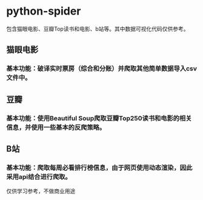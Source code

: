 # python-spider
包含猫眼电影、豆瓣Top读书和电影、b站等。其中数据可视化代码仅供参考。 <br>
## 猫眼电影 <br>
### 基本功能：破译实时票房（综合和分账）并爬取其他简单数据导入csv文件中。 <br>

## 豆瓣 <br>
### 基本功能：使用Beautiful Soup爬取豆瓣Top250读书和电影的相关信息，并使用一些基本的反爬策略。 <br>

## B站 <br>
### 基本功能：爬取每周必看排行榜信息，由于网页使用动态渲染，因此采用api结合进行爬取。 <br>



仅供学习参考，不做商业用途
